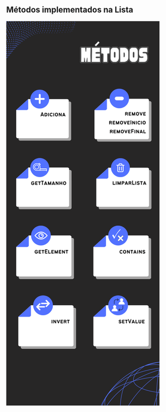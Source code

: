 ## Métodos implementados na Lista

![metodos](https://github.com/lucasferreira09/Lista_Encadeada_Dupla/blob/70c3dd0c05efe7def4016fcc2f4dce06a1ed4e38/Lista_Encadeada_Dupla/metodos%20.png)
